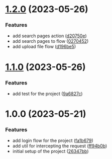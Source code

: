 # [1.2.0](https://github.com/Prabeshpd/web-scraper-frontend/compare/web_scraper_frontend@1.1.0...web_scraper_frontend@1.2.0) (2023-05-26)


### Features

* add search pages action ([d20750e](https://github.com/Prabeshpd/web-scraper-frontend/commit/d20750e379d5fb526e081f88d18eb3ead142b8e5))
* add search pages to flow ([0270452](https://github.com/Prabeshpd/web-scraper-frontend/commit/0270452a5004f278720072809fafd0e224e58dff))
* add upload file flow ([d196be5](https://github.com/Prabeshpd/web-scraper-frontend/commit/d196be54f8f23f871ddef1c539e9eeb8e2974cbd))

# [1.1.0](https://github.com/Prabeshpd/web-scraper-frontend/compare/web_scraper_frontend@1.0.0...web_scraper_frontend@1.1.0) (2023-05-26)


### Features

* add test for the project ([9a6827c](https://github.com/Prabeshpd/web-scraper-frontend/commit/9a6827c1418c805c7be1f4603c009723ab4ec51e))

# 1.0.0 (2023-05-21)


### Features

* add login flow for the project ([fa1b679](https://github.com/Prabeshpd/web-scraper-frontend/commit/fa1b679e9f1051f1d30b8bc0b6020c4a7fc23d92))
* add util for intercepting the request ([ff94b0b](https://github.com/Prabeshpd/web-scraper-frontend/commit/ff94b0b2f692a55a1419fcc94e9ab7cca2b41dd1))
* initial setup of the project ([26347bb](https://github.com/Prabeshpd/web-scraper-frontend/commit/26347bb88bbd5adfff00c810eb070cdf6b927e5e))
